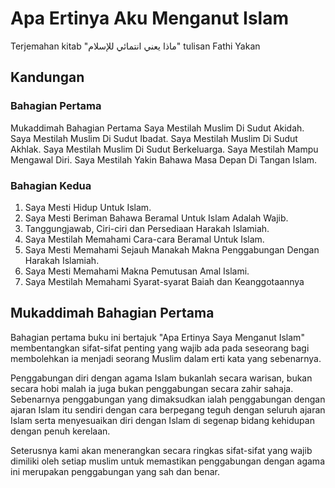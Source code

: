 # Apa Ertinya Aku Menganut Islam

Terjemahan kitab "ماذا يعني انتمائي للإسلام" tulisan Fathi Yakan

## Kandungan

### Bahagian Pertama
Mukaddimah Bahagian Pertama
Saya Mestilah Muslim Di Sudut Akidah.
Saya Mestilah Muslim Di Sudut Ibadat.
Saya Mestilah Muslim Di Sudut Akhlak.
Saya Mestilah Muslim Di Sudut Berkeluarga.
Saya Mestilah Mampu Mengawal Diri.
Saya Mestilah Yakin Bahawa Masa Depan Di Tangan Islam. 


### Bahagian Kedua
1. Saya Mesti Hidup Untuk Islam.
2. Saya Mesti Beriman Bahawa Beramal Untuk Islam Adalah Wajib.
3. Tanggungjawab, Ciri-ciri dan Persediaan Harakah Islamiah.
4. Saya Mestilah Memahami Cara-cara Beramal Untuk Islam.
5. Saya Mesti Memahami Sejauh Manakah Makna Penggabungan Dengan Harakah Islamiah.
6. Saya Mesti Memahami Makna Pemutusan Amal Islami.
7. Saya Mestilah Memahami Syarat-syarat Baiah dan Keanggotaannya

## Mukaddimah Bahagian Pertama

Bahagian pertama buku ini bertajuk "Apa Ertinya Saya Menganut Islam"
membentangkan sifat-sifat penting yang wajib ada pada seseorang bagi
membolehkan ia menjadi seorang Muslim dalam erti kata yang sebenarnya.

Penggabungan diri dengan agama Islam bukanlah secara warisan, bukan
secara hobi malah ia juga bukan penggabungan secara zahir sahaja. Sebenarnya
penggabungan yang dimaksudkan ialah penggabungan dengan ajaran Islam itu
sendiri dengan cara berpegang teguh dengan seluruh ajaran Islam serta
menyesuaikan diri dengan Islam di segenap bidang kehidupan dengan penuh
kerelaan.

Seterusnya kami akan menerangkan secara ringkas sifat-sifat yang wajib
dimiliki oleh setiap muslim untuk memastikan penggabungan dengan agama ini
merupakan penggabungan yang sah dan benar. 
